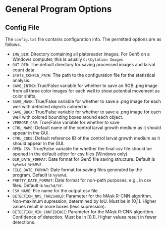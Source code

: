# General Program Options

## Config File

The `config.txt` file contains configuration info. The permitted options are as follows.

- `IMG_DIR`: Directory containing all platereader images. For Gen5 on a Windows computer, this is usually `C:\Cytation Images`
- `OUT_DIR`: The default directory for saving processed images and larval count data.
- `STATS_CONFIG_PATH`: The path to the configuration file for the statistical analysis.
- `SAVE_INTMD`: True/False variable for whether to save an RGB .png image from all three color images for each well to show potential movement as color shifts. 
- `SAVE_MASK`: True/False variable for whether to save a .png image for each well with detected objects colored in. 
- `SAVE_BBOX`: True/False variable for whether to save a .png image for each well with colored bounding boxes around each object. 
- `VERBOSE_CSV`: True/False variable for whether to save 
- `CTRL_NAME`: Default name of the control larval growth medium as it should appear in the GUI.
- `CTRL_CODE`: Default reference ID of the control larval growth medium as it should appear in the GUI.
- `OPEN_CSV`: True/False variable for whether the final csv file should be opened in the default editor for csv files (Windows only)
- `DIR_DATE_FORMAT`: Date format for Gen5 file saving structure. Default is `%y%m%d_%H%M%S`.
- `FILE_DATE_FORMAT`: Date format for saving files generated by the program. Default is `%y%m%d`.
- `PRETTY_DATE_FORMAT`: Date format for non-path purposes, e.g., in csv files. Default is `%m/%d/%Y`.
- `CSV_NAME`: File name for the output csv file. 
- `DETECTION_NMS_THRESHOLD`: Parameter for the MAsk R-CNN algorithm. Non-maximum supression, determined by IoU. Must be in [0,1]. Higher values result in more boxes (less supression). 
- `DETECTION_MIN_CONFIDENCE`: Parameter for the MAsk R-CNN algorithm. Confidence of detection. Must be in [0,1]. Higher values result in fewer detections.
